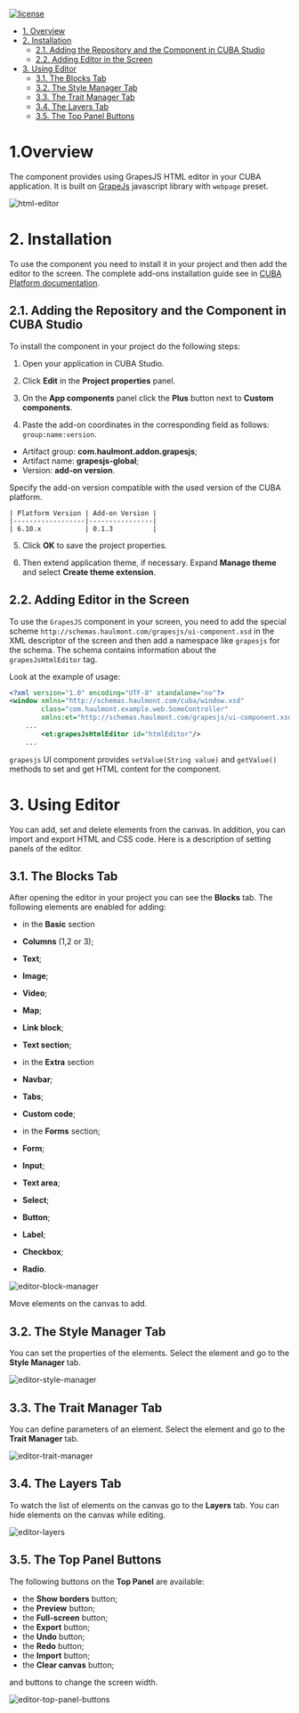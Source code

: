 [![license](https://img.shields.io/badge/license-Apache%20License%202.0-blue.svg?style=flat)](http://www.apache.org/licenses/LICENSE-2.0)

- [1. Overview](#overview)
- [2. Installation](#installaton)
  - [2.1. Adding the Repository and the Component in CUBA Studio](#adding-studio)
  - [2.2. Adding Editor in the Screen](#adding-screen)
- [3. Using Editor](#using-editor)
  - [3.1. The Blocks Tab](#blocks)
  - [3.2. The Style Manager Tab](#style)
  - [3.3. The Trait Manager Tab](#trait)
  - [3.4. The Layers Tab](#layers)
  - [3.5. The Top Panel Buttons](#buttons)

# 1.Overview <a name="overview"></a>

The component provides using GrapesJS HTML editor in your CUBA application. It is built on [GrapeJs](https://grapesjs.com/) javascript library with `webpage` preset.

![html-editor](img/editor.gif)

# 2. Installation <a name="installation"></a>

To use the component you need to install it in your project and then add the editor to the screen. The complete add-ons installation guide see in [CUBA Platform documentation](https://doc.cuba-platform.com/manual-latest/app_components_usage.html).

## 2.1. Adding the Repository and the Component in CUBA Studio <a name="adding-studio"></a>

To install the component in your project do the following steps:

1. Open your application in CUBA Studio.

2. Click **Edit** in the **Project properties** panel.

3. On the **App components** panel click the **Plus** button next to **Custom components**.

4. Paste the add-on coordinates in the corresponding field as follows: `group:name:version`.

 - Artifact group: **com.haulmont.addon.grapesjs**;
 - Artifact name: **grapesjs-global**;
 - Version: **add-on version**.

Specify the add-on version compatible with the used version of the CUBA platform.

    | Platform Version | Add-on Version |
    |------------------|----------------|
    | 6.10.x           | 0.1.3          |

5. Click **OK** to save the project properties.

6. Then extend application theme, if necessary. Expand **Manage theme** and select **Create theme extension**.

## 2.2. Adding Editor in the Screen <a name="adding-screen"></a>

To use the `GrapesJS` component in your screen, you need to add the special scheme `http://schemas.haulmont.com/grapesjs/ui-component.xsd` in the XML descriptor of the screen and then add a namespace like `grapesjs` for the schema. The schema contains information about the `grapesJsHtmlEditor` tag.

Look at the example of usage:

```xml
<?xml version="1.0" encoding="UTF-8" standalone="no"?>
<window xmlns="http://schemas.haulmont.com/cuba/window.xsd"
        class="com.haulmont.example.web.SomeController"
        xmlns:et="http://schemas.haulmont.com/grapesjs/ui-component.xsd">
    ...
        <et:grapesJsHtmlEditor id="htmlEditor"/>
    ...
```

`grapesjs` UI component provides `setValue(String value)` and `getValue()` methods to set and get HTML content for the component.

# 3. Using Editor <a name="using-editor"></a>

You can add, set and delete elements from the canvas. In addition, you can import and export HTML and CSS code. Here is a description of setting panels of the editor.

## 3.1. The Blocks Tab <a name="blocks"></a>

After opening the editor in your project you can see the **Blocks** tab. The following elements are enabled for adding:

- in the **Basic** section
 - **Columns** (1,2 or 3);
 - **Text**;
 - **Image**;
 - **Video**;
 - **Map**;
 - **Link block**;
 - **Text section**;


- in the **Extra** section
 - **Navbar**;
 - **Tabs**;
 - **Custom code**;


- in the **Forms** section;
 - **Form**;
 - **Input**;
 - **Text area**;
 - **Select**;
 - **Button**;
 - **Label**;
 - **Checkbox**;
 - **Radio**.

![editor-block-manager](img/editor-block-manager.png)

Move elements on the canvas to add.

## 3.2. The Style Manager Tab <a name="style"></a>

You can set the properties of the elements. Select the element and go to the **Style Manager** tab.

![editor-style-manager](img/editor-style-manager.png)


## 3.3. The Trait Manager Tab <a name="trait"></a>

You can define parameters of an element. Select the element and go to the **Trait Manager** tab.

![editor-trait-manager](img/editor-trait-manager.png)

## 3.4. The Layers Tab <a name="layers"></a>

To watch the list of elements on the canvas go to the **Layers** tab. You can hide elements on the canvas while editing.

![editor-layers](img/editor-layers.png)

 ## 3.5. The Top Panel Buttons <a name="buttons"></a>

 The following buttons on the **Top Panel** are available:
- the **Show borders** button;
- the **Preview** button;
- the **Full-screen** button;
- the **Export** button;
- the **Undo** button;
- the **Redo** button;
- the **Import** button;
- the **Clear canvas** button;

and buttons to change the screen width.

![editor-top-panel-buttons](img/editor-top-panel-buttons.png)
